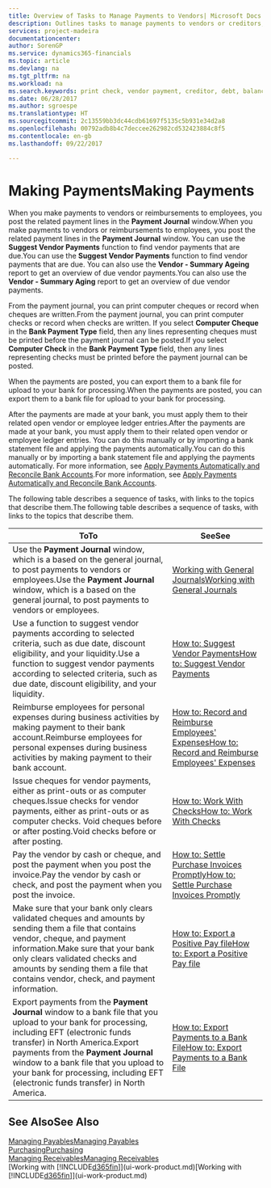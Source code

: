```yaml
---
title: Overview of Tasks to Manage Payments to Vendors| Microsoft Docs
description: Outlines tasks to manage payments to vendors or creditors, including posting payment lines and getting an overview of the balance due.
services: project-madeira
documentationcenter: 
author: SorenGP
ms.service: dynamics365-financials
ms.topic: article
ms.devlang: na
ms.tgt_pltfrm: na
ms.workload: na
ms.search.keywords: print check, vendor payment, creditor, debt, balance due, AP
ms.date: 06/28/2017
ms.author: sgroespe
ms.translationtype: HT
ms.sourcegitcommit: 2c13559bb3dc44cdb61697f5135c5b931e34d2a8
ms.openlocfilehash: 00792adb8b4c7deccee262982cd532423884c8f5
ms.contentlocale: en-gb
ms.lasthandoff: 09/22/2017

---
```

# <a name="making-payments"></a><span data-ttu-id="afc71-103">Making Payments</span><span class="sxs-lookup"><span data-stu-id="afc71-103">Making Payments</span></span>
<span data-ttu-id="afc71-104">When you make payments to vendors or reimbursements to employees, you post the related payment lines in the **Payment Journal** window.</span><span class="sxs-lookup"><span data-stu-id="afc71-104">When you make payments to vendors or reimbursements to employees, you post the related payment lines in the **Payment Journal** window.</span></span> <span data-ttu-id="afc71-105">You can use the **Suggest Vendor Payments** function to find vendor payments that are due.</span><span class="sxs-lookup"><span data-stu-id="afc71-105">You can use the **Suggest Vendor Payments** function to find vendor payments that are due.</span></span> <span data-ttu-id="afc71-106">You can also use the **Vendor - Summary Ageing** report to get an overview of due vendor payments.</span><span class="sxs-lookup"><span data-stu-id="afc71-106">You can also use the **Vendor - Summary Aging** report to get an overview of due vendor payments.</span></span>

<span data-ttu-id="afc71-107">From the payment journal, you can print computer cheques or record when cheques are written.</span><span class="sxs-lookup"><span data-stu-id="afc71-107">From the payment journal, you can print computer checks or record when checks are written.</span></span> <span data-ttu-id="afc71-108">If you select **Computer Cheque** in the **Bank Payment Type** field, then any lines representing cheques must be printed before the payment journal can be posted.</span><span class="sxs-lookup"><span data-stu-id="afc71-108">If you select **Computer Check** in the **Bank Payment Type** field, then any lines representing checks must be printed before the payment journal can be posted.</span></span>

<span data-ttu-id="afc71-109">When the payments are posted, you can export them to a bank file for upload to your bank for processing.</span><span class="sxs-lookup"><span data-stu-id="afc71-109">When the payments are posted, you can export them to a bank file for upload to your bank for processing.</span></span>

<span data-ttu-id="afc71-110">After the payments are made at your bank, you must apply them to their related open vendor or employee ledger entries.</span><span class="sxs-lookup"><span data-stu-id="afc71-110">After the payments are made at your bank, you must apply them to their related open vendor or employee ledger entries.</span></span> <span data-ttu-id="afc71-111">You can do this manually or by importing a bank statement file and applying the payments automatically.</span><span class="sxs-lookup"><span data-stu-id="afc71-111">You can do this manually or by importing a bank statement file and applying the payments automatically.</span></span> <span data-ttu-id="afc71-112">For more information, see [Apply Payments Automatically and Reconcile Bank Accounts](receivables-apply-payments-auto-reconcile-bank-accounts.md).</span><span class="sxs-lookup"><span data-stu-id="afc71-112">For more information, see [Apply Payments Automatically and Reconcile Bank Accounts](receivables-apply-payments-auto-reconcile-bank-accounts.md).</span></span>

<span data-ttu-id="afc71-113">The following table describes a sequence of tasks, with links to the topics that describe them.</span><span class="sxs-lookup"><span data-stu-id="afc71-113">The following table describes a sequence of tasks, with links to the topics that describe them.</span></span>

| <span data-ttu-id="afc71-114">To</span><span class="sxs-lookup"><span data-stu-id="afc71-114">To</span></span> | <span data-ttu-id="afc71-115">See</span><span class="sxs-lookup"><span data-stu-id="afc71-115">See</span></span> |
| --- | --- |
|<span data-ttu-id="afc71-116">Use the **Payment Journal** window, which is a based on the general journal, to post payments to vendors or employees.</span><span class="sxs-lookup"><span data-stu-id="afc71-116">Use the **Payment Journal** window, which is a based on the general journal, to post payments to vendors or employees.</span></span>|[<span data-ttu-id="afc71-117">Working with General Journals</span><span class="sxs-lookup"><span data-stu-id="afc71-117">Working with General Journals</span></span>](ui-work-general-journals.md)|
| <span data-ttu-id="afc71-118">Use a function to suggest vendor payments according to selected criteria, such as due date, discount eligibility, and your liquidity.</span><span class="sxs-lookup"><span data-stu-id="afc71-118">Use a function to suggest vendor payments according to selected criteria, such as due date, discount eligibility, and your liquidity.</span></span> |[<span data-ttu-id="afc71-119">How to: Suggest Vendor Payments</span><span class="sxs-lookup"><span data-stu-id="afc71-119">How to: Suggest Vendor Payments</span></span>](payables-how-suggest-vendor-payments.md) |
|<span data-ttu-id="afc71-120">Reimburse employees for personal expenses during business activities by making payment to their bank account.</span><span class="sxs-lookup"><span data-stu-id="afc71-120">Reimburse employees for personal expenses during business activities by making payment to their bank account.</span></span>|[<span data-ttu-id="afc71-121">How to: Record and Reimburse Employees' Expenses</span><span class="sxs-lookup"><span data-stu-id="afc71-121">How to: Record and Reimburse Employees' Expenses</span></span>](finance-how-record-reimburse-employee-expenses.md)|
| <span data-ttu-id="afc71-122">Issue cheques for vendor payments, either as print-outs or as computer cheques.</span><span class="sxs-lookup"><span data-stu-id="afc71-122">Issue checks for vendor payments, either as print-outs or as computer checks.</span></span> <span data-ttu-id="afc71-123">Void cheques before or after posting.</span><span class="sxs-lookup"><span data-stu-id="afc71-123">Void checks before or after posting.</span></span> |[<span data-ttu-id="afc71-124">How to: Work With Checks</span><span class="sxs-lookup"><span data-stu-id="afc71-124">How to: Work With Checks</span></span>](payables-how-work-checks.md) |
| <span data-ttu-id="afc71-125">Pay the vendor by cash or cheque, and post the payment when you post the invoice.</span><span class="sxs-lookup"><span data-stu-id="afc71-125">Pay the vendor by cash or check, and post the payment when you post the invoice.</span></span> |[<span data-ttu-id="afc71-126">How to: Settle Purchase Invoices Promptly</span><span class="sxs-lookup"><span data-stu-id="afc71-126">How to: Settle Purchase Invoices Promptly</span></span>](finance-how-to-settle-purchase-invoices-promptly.md) |
| <span data-ttu-id="afc71-127">Make sure that your bank only clears validated cheques and amounts by sending them a file that contains vendor, cheque, and payment information.</span><span class="sxs-lookup"><span data-stu-id="afc71-127">Make sure that your bank only clears validated checks and amounts by sending them a file that contains vendor, check, and payment information.</span></span> |[<span data-ttu-id="afc71-128">How to: Export a Positive Pay file</span><span class="sxs-lookup"><span data-stu-id="afc71-128">How to: Export a Positive Pay file</span></span>](finance-how-positive-pay.md) |
|<span data-ttu-id="afc71-129">Export payments from the **Payment Journal** window to a bank file that you upload to your bank for processing, including EFT (electronic funds transfer) in North America.</span><span class="sxs-lookup"><span data-stu-id="afc71-129">Export payments from the **Payment Journal** window to a bank file that you upload to your bank for processing, including EFT (electronic funds transfer) in North America.</span></span> |[<span data-ttu-id="afc71-130">How to: Export Payments to a Bank File</span><span class="sxs-lookup"><span data-stu-id="afc71-130">How to: Export Payments to a Bank File</span></span>](payables-how-export-payments-bank-file.md)|  

## <a name="see-also"></a><span data-ttu-id="afc71-131">See Also</span><span class="sxs-lookup"><span data-stu-id="afc71-131">See Also</span></span>
[<span data-ttu-id="afc71-132">Managing Payables</span><span class="sxs-lookup"><span data-stu-id="afc71-132">Managing Payables</span></span>](payables-manage-payables.md)  
[<span data-ttu-id="afc71-133">Purchasing</span><span class="sxs-lookup"><span data-stu-id="afc71-133">Purchasing</span></span>](purchasing-manage-purchasing.md)  
[<span data-ttu-id="afc71-134">Managing Receivables</span><span class="sxs-lookup"><span data-stu-id="afc71-134">Managing Receivables</span></span>](receivables-manage-receivables.md)  
<span data-ttu-id="afc71-135">[Working with [!INCLUDE[d365fin](includes/d365fin_md.md)]](ui-work-product.md)</span><span class="sxs-lookup"><span data-stu-id="afc71-135">[Working with [!INCLUDE[d365fin](includes/d365fin_md.md)]](ui-work-product.md)</span></span>  

